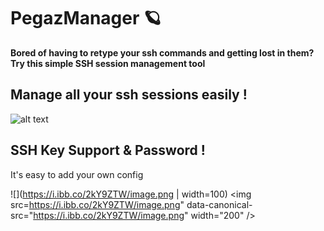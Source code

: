 # PegazManager 🪐
**Bored of having to retype your ssh commands and getting lost in them? Try this simple SSH session management tool**


## Manage all your ssh sessions easily !

![alt text](https://i.ibb.co/yVtTFhX/image.png)

## SSH Key Support & Password ! 

It's easy to add your own config

![](https://i.ibb.co/2kY9ZTW/image.png | width=100)
<img src=https://i.ibb.co/2kY9ZTW/image.png" data-canonical-src="https://i.ibb.co/2kY9ZTW/image.png" width="200" />
